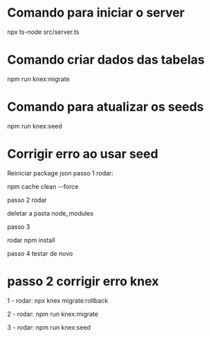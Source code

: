 # Comando para iniciar o server
npx ts-node src/server.ts

# Comando criar dados das tabelas
npm run knex:migrate

# Comando para atualizar os seeds 
npm run knex:seed

# Corrigir erro ao usar seed
Reiniciar package json
passo 1 rodar:

npm cache clean --force

passo 2 rodar 

deletar a pasta node_modules 

passo 3

rodar 
npm install

passo 4 testar de novo

# passo 2 corrigir erro knex 
1 - rodar:
npx knex migrate:rollback

2 - rodar:
npm run knex:migrate

3 - rodar:
npm run knex:seed




